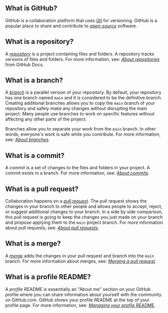 ## What is GitHub?  
GitHub is a collaboration platform that uses [*Git*](https://docs.github.com/get-started/quickstart/github-glossary#git) for versioning. GitHub is a popular place to share and contribute to [*open-source*](https://docs.github.com/get-started/quickstart/github-glossary#open-source) software.

## What is a repository?  
A [*repository*](https://docs.github.com/get-started/quickstart/github-glossary#repository) is a project containing files and folders. A repository tracks versions of files and folders. For more information, see: [*About repositories*](https://docs.github.com/en/repositories/creating-and-managing-repositories/about-repositories) from GitHub Docs.

## What is a branch?  
A [*branch*](https://docs.github.com/en/get-started/quickstart/github-glossary#branch) is a parallel version of your repository. By default, your repository has one branch named `main` and it is considered to be the definitive branch. Creating additional branches allows you to copy the `main` branch of your repository and safely make any changes without disrupting the main project. Many people use branches to work on specific features without affecting any other parts of the project.

Branches allow you to separate your work from the `main` branch. In other words, everyone's work is safe while you contribute. For more information, see: [*About branches*](https://docs.github.com/en/pull-requests/collaborating-with-pull-requests/proposing-changes-to-your-work-with-pull-requests/about-branches).

## What is a commit?  
A *commit* is a set of changes to the files and folders in your project. A commit exists in a branch. For more information, see: [*About commits*](https://docs.github.com/en/pull-requests/committing-changes-to-your-project/creating-and-editing-commits/about-commits).

## What is a pull request?  
Collaboration happens on a [*pull request*](https://docs.github.com/en/get-started/quickstart/github-glossary#pull-request). The pull request shows the changes in your branch to other people and allows people to accept, reject, or suggest additional changes to your branch. In a side by side comparison, this pull request is going to keep the changes you just made on your branch and propose applying them to the `main` project branch. For more information about pull requests, see: [*About pull requests*](https://docs.github.com/en/pull-requests/collaborating-with-pull-requests/proposing-changes-to-your-work-with-pull-requests/about-pull-requests).

## What is a merge?  
A [*merge*](https://docs.github.com/en/get-started/quickstart/github-glossary#merge) adds the changes in your pull request and branch into the `main` branch. For more information about merges, see: [*Merging a pull request*](https://docs.github.com/en/pull-requests/collaborating-with-pull-requests/incorporating-changes-from-a-pull-request/merging-a-pull-request).

## What is a profile README?  
A *profile README* is essentially an "About me" section on your GitHub profile where you can share information about yourself with the community on GitHub.com. GitHub shows your profile README at the top of your profile page. For more information, see: [*Managing your profile* README](https://docs.github.com/en/account-and-profile/setting-up-and-managing-your-github-profile/customizing-your-profile/managing-your-profile-readme).